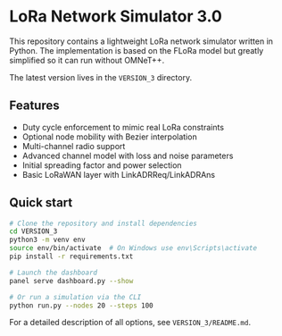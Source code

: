 # LoRa Network Simulator 3.0

This repository contains a lightweight LoRa network simulator written in Python. The implementation is based on the FLoRa model but greatly simplified so it can run without OMNeT++.

The latest version lives in the `VERSION_3` directory.

## Features

- Duty cycle enforcement to mimic real LoRa constraints
- Optional node mobility with Bezier interpolation
- Multi-channel radio support
- Advanced channel model with loss and noise parameters
- Initial spreading factor and power selection
- Basic LoRaWAN layer with LinkADRReq/LinkADRAns

## Quick start

```bash
# Clone the repository and install dependencies
cd VERSION_3
python3 -m venv env
source env/bin/activate  # On Windows use env\Scripts\activate
pip install -r requirements.txt

# Launch the dashboard
panel serve dashboard.py --show

# Or run a simulation via the CLI
python run.py --nodes 20 --steps 100
```

For a detailed description of all options, see `VERSION_3/README.md`.
